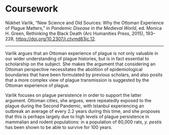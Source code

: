 # Coursework


Nükhet Varlik, “New Science and Old Sources: Why the Ottoman Experience of Plague Matters,” in <i>Pandemic Disease in the Medieval World</i>, ed. Monica H. Green, Rethinking the Black Death (Arc Humanities Press, 2015), 193–228, <a href="https://doi.org/10.2307/j.ctvmd83jc.12">https://doi.org/10.2307/j.ctvmd83jc.12</a>.

---

Varlik argues that an Ottoman experience of plague is not only valuable in our wider understanding of plague histories, but is in fact essential to scholarship on the subject. She makes the argument that considering an Ottoman perspective necessitates the abolition of epidemiological boundaries that have been formulated by previous scholars, and also posits that a more complex view of plague transmission is suggested by the Ottoman experience of plague.

Varlik focuses on plague persistence in order to support the latter argument. Ottoman cities, she argues, were repeatedly exposed to the plague during the Second Pandemic, with Istanbul experiencing an outbreak an average of every 2.2 years during this time, and she proposes that this is perhaps largely due to high levels of plague persistence in mammalian and rodent populations: in a population of 60,000 rats, *y. pestis* has been shown to be able to survive for 100 years.

